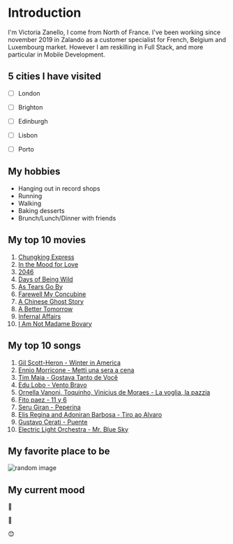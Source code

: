# Introduction

I'm Victoria Zanello, I come from North of France. I've been working since november 2019 in Zalando as a customer specialist for French, Belgium and Luxembourg market. However I am reskilling in Full Stack, and more particular in Mobile Development.


## 5 cities I have visited

- [ ] London
- [ ] Brighton
- [ ] Edinburgh
- [ ] Lisbon
- [ ] Porto


## My hobbies

- Hanging out in record shops
- Running
- Walking
- Baking desserts
- Brunch/Lunch/Dinner with friends


## My top 10 movies

1. [Chungking Express](https://www.imdb.com/title/tt0109424/?ref_=fn_al_tt_1)
1. [In the Mood for Love](https://www.imdb.com/title/tt0118694/?ref_=tt_sims_tt_i_2)
1. [2046](https://www.imdb.com/title/tt0212712/?ref_=fn_al_tt_1)
1. [Days of Being Wild](https://www.imdb.com/title/tt0101258/?ref_=tt_sims_tt_i_1)
1. [As Tears Go By](https://www.imdb.com/title/tt0096461/?ref_=tt_sims_tt_i_1)
1. [Farewell My Concubine](https://www.imdb.com/title/tt0106332/?ref_=nm_flmg_act_29)
1. [A Chinese Ghost Story](https://www.imdb.com/title/tt0093978/?ref_=nm_flmg_act_39)
1. [A Better Tomorrow](https://www.imdb.com/title/tt0092263/?ref_=nm_flmg_act_41)
1. [Infernal Affairs](https://www.imdb.com/title/tt0338564/?ref_=nv_sr_srsg_0)
1. [I Am Not Madame Bovary](https://www.imdb.com/title/tt5918090/?ref_=nv_sr_srsg_8)


## My top 10 songs

1. [Gil Scott-Heron - Winter in America](https://open.spotify.com/track/2pcpzccKx2CXYPGp6z39VK?si=dbabe61d378a44bb)
1. [Ennio Morricone - Metti una sera a cena](https://open.spotify.com/track/3MRGSdxYWgMxjFHZzei7wK?si=a8224bb55a474358)
1. [Tim Maia - Gostava Tanto de Você](https://open.spotify.com/track/6eDMElxeeKXs4DHTb0dGP0?si=7547de338a8e47a4)
1. [Edu Lobo - Vento Bravo](https://open.spotify.com/track/0JAQyC51Y0vSBnxuK2x2p0?si=016a0979059145db)
1. [Ornella Vanoni, Toquinho, Vinicius de Moraes - La voglia, la pazzia](https://open.spotify.com/track/1Sr4RnfU7JVaRKuhNrfI5h?si=c2ba0ea5d8254724)
1. [Fito paez - 11 y 6](https://open.spotify.com/track/140RCl1Nhb7DJsf1I6ggOP?si=c5174fb956da4aa1)
1. [Seru Giran - Peperina](https://open.spotify.com/track/3kL99Fpliaj8HWigniTIp7?si=41caf99ee22d4a3e)
1. [Elis Regina and Adoniran Barbosa - Tiro ao Alvaro](https://open.spotify.com/track/7fTTRW3YFXrTvDGONhKM1G?si=ba478f5a2fbd4f54)
1. [Gustavo Cerati - Puente](https://open.spotify.com/track/6gwaa6ElIixNTvu6RwkMyo?si=227d8ca35fe740a3)
1. [Electric Light Orchestra - Mr. Blue Sky](https://open.spotify.com/track/2RlgNHKcydI9sayD2Df2xp?si=61905d0ef80d476f)



## My favorite place to be

![random image](lerici-gulf-la-spezia.jpg)


## My current mood

🤔

🫣   

😊